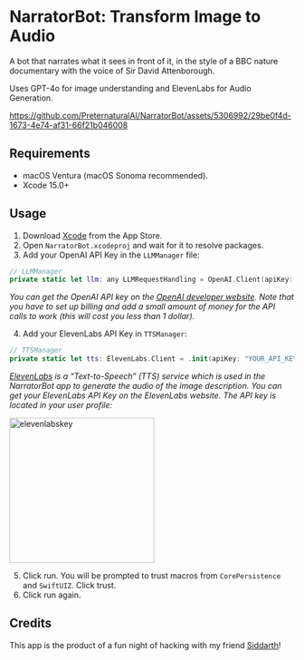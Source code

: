 # NarratorBot: Transform Image to Audio 

A bot that narrates what it sees in front of it, in the style of a BBC nature documentary with the voice of Sir David Attenborough.

Uses GPT-4o for image understanding and ElevenLabs for Audio Generation.

https://github.com/PreternaturalAI/NarratorBot/assets/5306992/29be0f4d-1673-4e74-af31-66f21b046008

## Requirements
- macOS Ventura (macOS Sonoma recommended).
- Xcode 15.0+
  
## Usage

1. Download [Xcode](https://www.google.com/url?sa=t&rct=j&q=&esrc=s&source=web&cd=&cad=rja&uact=8&ved=2ahUKEwjnldW19OWCAxW4AjQIHbxQBqUQFnoECBYQAQ&url=https%3A%2F%2Fapps.apple.com%2Fus%2Fapp%2Fxcode%2Fid497799835%3Fmt%3D12&usg=AOvVaw2fEvMbfRtGhB4SPHYB54NX&opi=89978449) from the App Store.
2. Open `NarratorBot.xcodeproj` and wait for it to resolve packages.
3. Add your OpenAI API Key in the `LLMManager` file:
```swift
// LLMManager
private static let llm: any LLMRequestHandling = OpenAI.Client(apiKey: "YOUR_API_KEY")
```
*You can get the OpenAI API key on the [OpenAI developer website](https://platform.openai.com/). Note that you have to set up billing and add a small amount of money for the API calls to work (this will cost you less than 1 dollar).* <br/>

4. Add your ElevenLabs API Key in `TTSManager`: 
```swift
// TTSManager
private static let tts: ElevenLabs.Client = .init(apiKey: "YOUR_API_KEY")
```
*[ElevenLabs](https://elevenlabs.io/) is a “Text-to-Speech” (TTS) service which is used in the NarratorBot app to generate the audio of the image description. You can get your ElevenLabs API Key on the ElevenLabs website. The API key is located in your user profile:*

<img width="256" alt="elevenlabskey" src="https://github.com/preternatural-explore/NarratorBot/assets/1157147/162d3462-21f9-45fa-9ad1-ffc5312386e2">

5. Click run. You will be prompted to trust macros from `CorePersistence` and `SwiftUIZ`. Click trust.
6. Click run again.

## Credits

This app is the product of a fun night of hacking with my friend [Siddarth](https://twitter.com/siddarth_gandhi)!

